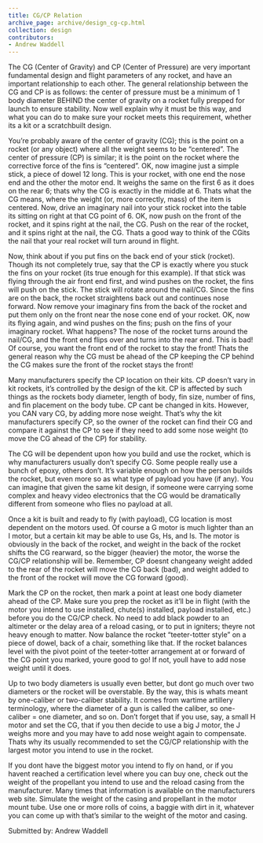 ```yaml
---
title: CG/CP Relation
archive_page: archive/design_cg-cp.html
collection: design
contributors:
- Andrew Waddell
---
```

The CG (Center of Gravity) and CP (Center of Pressure) are very important fundamental design and flight parameters of any rocket, and have an important relationship to each other. The general relationship between the CG and CP is as follows: the center of pressure must be a minimum of 1 body diameter BEHIND the center of gravity on a rocket fully prepped for launch to ensure stability. Now well explain why it must be this way, and what you can do to make sure your rocket meets this requirement, whether its a kit or a scratchbuilt design.

You’re probably aware of the center of gravity (CG); this is the point on a rocket (or any object) where all the weight seems to be “centered”. The center of pressure (CP) is similar; it is the point on the rocket where the corrective force of the fins is “centered”. OK, now imagine just a simple stick, a piece of dowel 12 long. This is your rocket, with one end the nose end and the other the motor end. It weighs the same on the first 6 as it does on the rear 6; thats why the CG is exactly in the middle at 6. Thats what the CG means, where the weight (or, more correctly, mass) of the item is centered. Now, drive an imaginary nail into your stick rocket into the table its sitting on right at that CG point of 6. OK, now push on the front of the rocket, and it spins right at the nail, the CG. Push on the rear of the rocket, and it spins right at the nail, the CG. Thats a good way to think of the CGits the nail that your real rocket will turn around in flight.

Now, think about if you put fins on the back end of your stick (rocket). Though its not completely true, say that the CP is exactly where you stuck the fins on your rocket (its true enough for this example). If that stick was flying through the air front end first, and wind pushes on the rocket, the fins will push on the stick. The stick will rotate around the nail/CG. Since the fins are on the back, the rocket straightens back out and continues nose forward. Now remove your imaginary fins from the back of the rocket and put them only on the front near the nose cone end of your rocket. OK, now its flying again, and wind pushes on the fins; push on the fins of your imaginary rocket. What happens? The nose of the rocket turns around the nail/CG, and the front end flips over and turns into the rear end. This is bad! Of course, you want the front end of the rocket to stay the front! Thats the general reason why the CG must be ahead of the CP keeping the CP behind the CG makes sure the front of the rocket stays the front!

Many manufacturers specify the CP location on their kits. CP doesn’t vary in kit rockets, it’s controlled by the design of the kit. CP is affected by such things as the rockets body diameter, length of body, fin size, number of fins, and fin placement on the body tube. CP cant be changed in kits. However, you CAN vary CG, by adding more nose weight. That’s why the kit manufacturers specify CP, so the owner of the rocket can find their CG and compare it against the CP to see if they need to add some nose weight (to move the CG ahead of the CP) for stability.

The CG will be dependent upon how you build and use the rocket, which is why manufacturers usually don’t specify CG. Some people really use a bunch of epoxy, others don’t. It’s variable enough on how the person builds the rocket, but even more so as what type of payload you have (if any). You can imagine that given the same kit design, if someone were carrying some complex and heavy video electronics that the CG would be dramatically different from someone who flies no payload at all.

Once a kit is built and ready to fly (with payload), CG location is most dependent on the motors used. Of course a G motor is much lighter than an I motor, but a certain kit may be able to use Gs, Hs, and Is. The motor is obviously in the back of the rocket, and weight in the back of the rocket shifts the CG rearward, so the bigger (heavier) the motor, the worse the CG/CP relationship will be. Remember, CP doesnt changeany weight added to the rear of the rocket will move the CG back (bad), and weight added to the front of the rocket will move the CG forward (good).

Mark the CP on the rocket, then mark a point at least one body diameter ahead of the CP. Make sure you prep the rocket as it’ll be in flight (with the motor you intend to use installed, chute(s) installed, payload installed, etc.) before you do the CG/CP check. No need to add black powder to an altimeter or the delay area of a reload casing, or to put in igniters; theyre not heavy enough to matter. Now balance the rocket “teeter-totter style” on a piece of dowel, back of a chair, something like that. If the rocket balances level with the pivot point of the teeter-totter arrangement at or forward of the CG point you marked, youre good to go! If not, youll have to add nose weight until it does.

Up to two body diameters is usually even better, but dont go much over two diameters or the rocket will be overstable. By the way, this is whats meant by one-caliber or two-caliber stability. It comes from wartime artillery terminology, where the diameter of a gun is called the caliber, so one-caliber = one diameter, and so on. Don’t forget that if you use, say, a small H motor and set the CG, that if you then decide to use a big J motor, the J weighs more and you may have to add nose weight again to compensate. Thats why its usually recommended to set the CG/CP relationship with the largest motor you intend to use in the rocket.

If you dont have the biggest motor you intend to fly on hand, or if you havent reached a certification level where you can buy one, check out the weight of the propellant you intend to use and the reload casing from the manufacturer. Many times that information is available on the manufacturers web site. Simulate the weight of the casing and propellant in the motor mount tube. Use one or more rolls of coins, a baggie with dirt in it, whatever you can come up with that’s similar to the weight of the motor and casing.

Submitted by: Andrew Waddell

